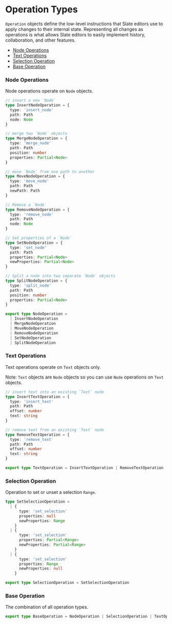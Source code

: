 # Operation Types

`Operation` objects define the low-level instructions that Slate editors use to apply changes to their internal state. Representing all changes as operations is what allows Slate editors to easily implement history, collaboration, and other features.

- [Node Operations](README.md#node-operations)
- [Text Operations](README.md#text-operations)
- [Selection Operation](README.md#selection-operation)
- [Base Operation](README.md#base-operation)

### Node Operations

Node operations operate on `Node` objects.

```typescript
// insert a new `Node`
type InsertNodeOperation = {
  type: 'insert_node'
  path: Path
  node: Node
}

// merge two `Node` objects
type MergeNodeOperation = {
  type: 'merge_node'
  path: Path
  position: number
  properties: Partial<Node>
}

// move `Node` from one path to another
type MoveNodeOperation = {
  type: 'move_node'
  path: Path
  newPath: Path
}

// Remove a `Node`
type RemoveNodeOperation = {
  type: 'remove_node'
  path: Path
  node: Node
}

// Set properties of a `Node`
type SetNodeOperation = {
  type: 'set_node'
  path: Path
  properties: Partial<Node>
  newProperties: Partial<Node>
}

// Split a node into two separate `Node` objects
type SplitNodeOperation = {
  type: 'split_node'
  path: Path
  position: number
  properties: Partial<Node>
}

export type NodeOperation =
  | InsertNodeOperation
  | MergeNodeOperation
  | MoveNodeOperation
  | RemoveNodeOperation
  | SetNodeOperation
  | SplitNodeOperation
```

### Text Operations

Text operations operate on `Text` objects only.

Note: `Text` objects are `Node` objects so you can use `Node` operations on `Text` objects.

```typescript
// insert text into an existing `Text` node
type InsertTextOperation = {
  type: 'insert_text'
  path: Path
  offset: number
  text: string
}

// remove text from an existing `Text` node
type RemoveTextOperation = {
  type: 'remove_text'
  path: Path
  offset: number
  text: string
}

export type TextOperation = InsertTextOperation | RemoveTextOperation
```

### Selection Operation

Operation to set or unset a selection `Range`.

```typescript
type SetSelectionOperation =
  | {
      type: 'set_selection'
      properties: null
      newProperties: Range
    }
  | {
      type: 'set_selection'
      properties: Partial<Range>
      newProperties: Partial<Range>
    }
  | {
      type: 'set_selection'
      properties: Range
      newProperties: null
    }

export type SelectionOperation = SetSelectionOperation
```

### Base Operation

The combination of all operation types.

```typescript
export type BaseOperation = NodeOperation | SelectionOperation | TextOperation
```
